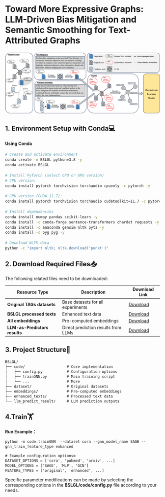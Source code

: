 # Toward More Expressive Graphs: LLM-Driven Bias Mitigation and Semantic Smoothing for Text-Attributed Graphs
<img src="./framework.png">

## 1. Environment Setup with Conda💻
#### Using Conda
```bash
# Create and activate environment
conda create -n BSLGL python=3.8 -y
conda activate BSLGL

# Install PyTorch (select CPU or GPU version)
# CPU version:
conda install pytorch torchvision torchaudio cpuonly -c pytorch -y

# GPU version (CUDA 11.7):
conda install pytorch torchvision torchaudio cudatoolkit=11.7 -c pytorch -y

# Install dependencies
conda install numpy pandas scikit-learn -y
conda install -c conda-forge sentence-transformers chardet requests -y
conda install -c anaconda gensim nltk pytz -y
conda install -c pyg pyg -y

# Download NLTK data
python -c "import nltk; nltk.download('punkt')"
```

## 2. Download Required Files📥
The following related files need to be downloaded:

| Resource Type               | Description                          | Download Link |
|-----------------------------|--------------------------------------|---------------|
| **Original TAGs datasets**  | Base datasets for all experiments    | [Download](https://drive.google.com/drive/folders/158wnv1zp2xOX2fKCUeLrzpxrpKRkJJzO?usp=drive_link) |
| **BSLGL processed texts**   | Enhanced text data                  | [Download](https://drive.google.com/drive/folders/1e8WMWOM46jhUhMQqwn0cJPCZSIv0J-lN?usp=drive_link) |
| **All embeddings**           | Pre-computed embeddings             | [Download](https://drive.google.com/drive/folders/1yEc8ughAx5xzqLnwSqCZ2v9RLYfpPDAh?usp=drive_link) |
| **LLM-as-Predictors results** | Direct prediction results from LLMs | [Download](https://drive.google.com/drive/folders/10_am9RXS2BbV6aHuSOmfQur5GLLUDGyV?usp=drive_link) |

## 3. Project Structure📂
```
BSLGL/
├── code/                   # Core implementation
│   ├── config.py           # Configuration options
│   ├── trainGNN.py         # Main training script
│   └── ...                 # More
├── dataset/                # Original datasets
├── embeddings/             # Pre-computed embeddings
├── enhanced_texts/         # Processed text data
└── llm_predict_result/     # LLM prediction outputs
```

## 4.Train🏋️ 

**Run Example：**
```
python -m code.trainGNN  --dataset cora --gnn_model_name SAGE --gnn_train_feature_type enhanced
```
```
# Example configuration options⚙️
DATASET_OPTIONS = ['cora', 'pubmed', 'arxiv', ...]
MODEL_OPTIONS = ['SAGE', 'MLP', 'GCN']
FEATURE_TYPES = ['original', 'enhanced', ...]
```
Specific parameter modifications can be made by selecting the corresponding options in the **BSLGL/code/config.py** file according to your needs.
